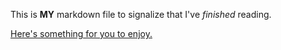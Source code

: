 This is **MY** markdown file to signalize that I've *finished* reading.

[Here's something for you to enjoy.](https://www.youtube.com/watch?v=dQw4w9WgXcQ)
